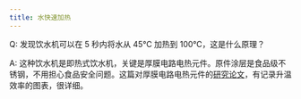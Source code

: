 ```yaml
---
title: 水快速加热
---
```



Q: 发现饮水机可以在 5 秒内将水从 45℃ 加热到 100℃，这是什么原理？

A: 这种饮水机是即热式饮水机，关键是厚膜电路电热元件。原件涂层是食品级不锈钢，不用担心食品安全问题。这篇对厚膜电路电热元件的[研究论文](https://wenku.baidu.com/view/ab7642aad1f34693daef3e9c.html)，有记录升温效率的图表，很详细。
